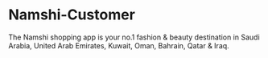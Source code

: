 # Namshi-Customer
The Namshi shopping app is your no.1 fashion &amp; beauty destination in Saudi Arabia, United Arab Emirates, Kuwait, Oman, Bahrain, Qatar &amp; Iraq.

